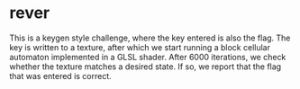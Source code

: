 # rever

This is a keygen style challenge, where the key entered is also the flag. The key is written to a texture, after which we start running a block cellular automaton implemented in a GLSL shader. After 6000 iterations, we check whether the texture matches a desired state. If so, we report that the flag that was entered is correct.
